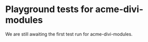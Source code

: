 # Playground tests for acme-divi-modules
We are still awaiting the first test run for acme-divi-modules.
